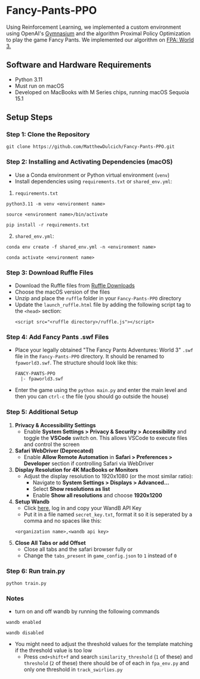 # Fancy-Pants-PPO
Using Reinforcement Learning, we implemented a custom environment using OpenAI's [Gymnasium](https://gymnasium.farama.org/) and the algorithm Proximal Policy Optimization to play the game Fancy Pants.
We implemented our algorithm on [FPA: World 3.](https://www.bornegames.com/games/fpa-world-3/)

## Software and Hardware Requirements
- Python 3.11
- Must run on macOS
- Developed on MacBooks with M Series chips, running macOS Sequoia 15.1

## Setup Steps
### Step 1: Clone the Repository
  ```
  git clone https://github.com/MatthewDulcich/Fancy-Pants-PPO.git
  ```

### Step 2: Installing and Activating Dependencies (macOS)
- Use a Conda environment or Python virtual environment (`venv`)
- Install dependencies using `requirements.txt` or `shared_env.yml`:
1. `requirements.txt`
  ```
  python3.11 -m venv <environment name>
  ```
  ```
  source <environment name>/bin/activate
  ```
  ```
  pip install -r requirements.txt
  ```
2. `shared_env.yml`:
  ```
  conda env create -f shared_env.yml -n <environment name>
  ```
  ```
  conda activate <environment name>
  ```

### Step 3: Download Ruffle Files
- Download the Ruffle files from [Ruffle Downloads](https://ruffle.rs/downloads#website-package)
- Choose the macOS version of the files
- Unzip and place the `ruffle` folder in your `Fancy-Pants-PPO` directory
- Update the `launch_ruffle.html` file by adding the following script tag to the `<head>` section:
  ```
  <script src="<ruffle directory>/ruffle.js"></script>
  ```

### Step 4: Add Fancy Pants .swf Files
- Place your legally obtained "The Fancy Pants Adventures: World 3" `.swf` file in the `Fancy-Pants-PPO` directory. It should be renamed to `fpaworld3.swf`. The structure should look like this:
  ```
  FANCY-PANTS-PPO
    |- fpaworld3.swf
  ```
- Enter the game using the `python main.py` and enter the main level and then you can `ctrl-c` the file (you should go outside the house)

### Step 5: Additional Setup
1. **Privacy & Accessibility Settings**
   - Enable **System Settings > Privacy & Security > Accessibility** and toggle the **VSCode** switch on. This allows VSCode to execute files and control the screen
2. **Safari WebDriver (Deprecated)**
   - Enable **Allow Remote Automation** in **Safari > Preferences > Developer** section if controlling Safari via WebDriver
3. **Display Resolution for 4K MacBooks or Monitors**
   - Adjust the display resolution to 1920x1080 (or the most similar ratio):
     - Navigate to **System Settings > Displays > Advanced...**
     - Select **Show resolutions as list**
     - Enable **Show all resolutions** and choose **1920x1200**
4. **Setup Wandb**
   - Click [here](https://wandb.ai/authorize), log in and copy your WandB API Key
   - Put it in a file named `secret_key.txt`, format it so it is seperated by a comma and no spaces like this:
   ```
   <organization name>,<wandb api key>
   ```
5. **Close All Tabs or add Offset**
   - Close all tabs and the safari browser fully
   or
   - Change the `tabs_present` in `game_config.json` to `1` instead of `0`

### Step 6: Run train.py
```
python train.py
```

### Notes
- turn on and off wandb by running the following commands
```
wandb enabled
```
```
wandb disabled
```
- You might need to adjust the threshold values for the template matching if the threshold value is too low
  - Press `cmd+shift+f` and search `similarity_threshold` (`1` of these) and `threshold` (`2` of these) there should be of of each in `fpa_env.py` and only one threshold in `track_swirlies.py`
